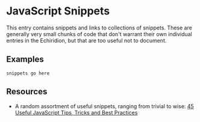 # JavaScript Snippets

This entry contains snippets and links to collections of snippets. These are generally very small chunks of code that don't warrant their own individual entries in the Echiridion, but that are too useful not to document.

## Examples
`snippets go here`

## Resources
* A random assortment of useful snippets, ranging from trivial to wise: [45 Useful JavaScript Tips, Tricks and Best Practices](http://flippinawesome.org/2013/12/23/45-useful-javascript-tips-tricks-and-best-practices)